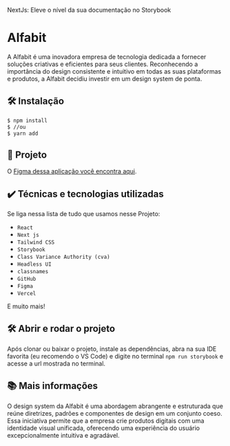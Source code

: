 NextJs: Eleve o nível da sua documentação no Storybook

# Alfabit

A Alfabit é uma inovadora empresa de tecnologia dedicada a fornecer soluções criativas e eficientes para seus clientes. Reconhecendo a importância do design consistente e intuitivo em todas as suas plataformas e produtos, a Alfabit decidiu investir em um design system de ponta.

## 🛠️ Instalação

```bash
$ npm install
$ //ou
$ yarn add
```

## 🔨 Projeto

O [Figma dessa aplicação você encontra aqui](https://www.figma.com/file/h86gUvqUXTKwgr6tVYinLT/React%3A-Design-System-com-Tailwind?type=design&node-id=0-1&t=GuaFV9cp30SS2di9-0).

## ✔️ Técnicas e tecnologias utilizadas

Se liga nessa lista de tudo que usamos nesse Projeto:

- `React`
- `Next js`
- `Tailwind CSS`
- `Storybook`
- `Class Variance Authority (cva)`
- `Headless UI`
- `classnames`
- `GitHub`
- `Figma`
- `Vercel`

E muito mais!

## 🛠️ Abrir e rodar o projeto

Após clonar ou baixar o projeto, instale as dependências, abra na sua IDE favorita (eu recomendo o VS Code) e digite no terminal `npm run storybook` e acesse a url mostrada no terminal.

## 📚 Mais informações

O design system da Alfabit é uma abordagem abrangente e estruturada que reúne diretrizes, padrões e componentes de design em um conjunto coeso. Essa iniciativa permite que a empresa crie produtos digitais com uma identidade visual unificada, oferecendo uma experiência do usuário excepcionalmente intuitiva e agradável.
